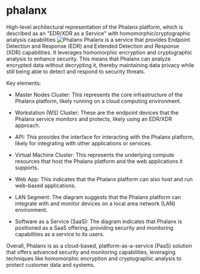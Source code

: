 # phalanx
High-level architectural representation of the Phalanx platform, which is described as an "EDR/XDR as a Service" with homomorphic/cryptographic analysis capabilities
![Phalanx](https://github.com/hashburst/phalanx/assets/55950175/b29a109f-a458-41d4-a9ed-1ea9ac85c67f)
Phalanx is a service that provides Endpoint Detection and Response (EDR) and Extended Detection and Response (XDR) capabilities. It leverages homomorphic encryption and cryptographic analysis to enhance security. This means that Phalanx can analyze encrypted data without decrypting it, thereby maintaining data privacy while still being able to detect and respond to security threats.

Key elements:

- Master Nodes Cluster: This represents the core infrastructure of the Phalanx platform, likely running on a cloud computing environment.

- Workstation (WS) Cluster: These are the endpoint devices that the Phalanx service monitors and protects, likely using an EDR/XDR approach.

- API: This provides the interface for interacting with the Phalanx platform, likely for integrating with other applications or services.

- Virtual Machine Cluster: This represents the underlying compute resources that host the Phalanx platform and the web applications it supports.

- Web App: This indicates that the Phalanx platform can also host and run web-based applications.

- LAN Segment: The diagram suggests that the Phalanx platform can integrate with and monitor devices on a local area network (LAN) environment.

- Software as a Service (SaaS): The diagram indicates that Phalanx is positioned as a SaaS offering, providing security and monitoring capabilities as a service to its users.

Overall, Phalanx is as a cloud-based, platform-as-a-service (PaaS) solution that offers advanced security and monitoring capabilities, leveraging techniques like homomorphic encryption and cryptographic analysis to protect customer data and systems.
